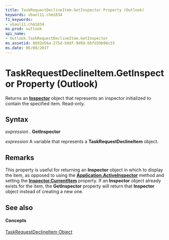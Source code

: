 ```yaml
---
title: TaskRequestDeclineItem.GetInspector Property (Outlook)
keywords: vbaol11.chm1834
f1_keywords:
- vbaol11.chm1834
ms.prod: outlook
api_name:
- Outlook.TaskRequestDeclineItem.GetInspector
ms.assetid: 8892e56a-275d-b9df-9d9d-bbfd39b98c33
ms.date: 06/08/2017
---
```



# TaskRequestDeclineItem.GetInspector Property (Outlook)

Returns an  **[Inspector](Outlook.Inspector.md)** object that represents an inspector initialized to contain the specified item. Read-only.


## Syntax

 _expression_ . **GetInspector**

 _expression_ A variable that represents a **TaskRequestDeclineItem** object.


## Remarks

This property is useful for returning an  **Inspector** object in which to display the item, as opposed to using the **[Application.ActiveInspector](Outlook.Application.ActiveInspector.md)** method and setting the **[Inspector.CurrentItem](Outlook.Inspector.CurrentItem.md)** property. If an **Inspector** object already exists for the item, the **GetInspector** property will return that **Inspector** object instead of creating a new one.


## See also


#### Concepts


[TaskRequestDeclineItem Object](Outlook.TaskRequestDeclineItem.md)


